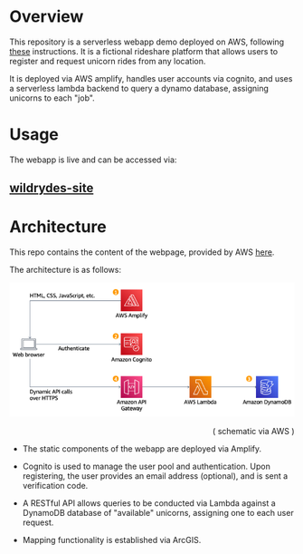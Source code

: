 # Overview

This repository is a serverless webapp demo deployed on AWS, following [these](https://aws.amazon.com/getting-started/hands-on/build-serverless-web-app-lambda-apigateway-s3-dynamodb-cognito/module-3/) instructions. It is a fictional rideshare platform that allows users to register and request unicorn rides from any location. 

It is deployed via AWS amplify, handles user accounts via cognito, and uses a serverless lambda backend to query a dynamo database, assigning unicorns to each "job".
#
# Usage

The webapp is live and can be accessed via:

[wildrydes-site](https://master.d1lp0ew62r5h9w.amplifyapp.com/)
-

#
# Architecture

This repo contains the content of the webpage, provided by AWS [here](https://aws.amazon.com/getting-started/hands-on/build-serverless-web-app-lambda-apigateway-s3-dynamodb-cognito/module-1/). 

The architecture is as follows:

<p align="left">
  <img src="./docs/IMG/architecture_aws.png" alt="Spectrum" width="1024">
  <br />
</p>
<p align = "right">
( schematic via AWS )
</p>

- The static components of the webapp are deployed via Amplify. 

- Cognito is used to manage the user pool and authentication. Upon registering, the user provides an email address (optional), and is sent a verification code. 

- A RESTful API allows queries to be conducted via Lambda against a DynamoDB database of "available" unicorns, assigning one to each user request. 

- Mapping functionality is established via ArcGIS. 









